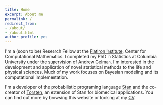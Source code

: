 ```yaml
---
title: Home
excerpt: About me
permalink: /
redirect_from:
- /about/
- /about.html
author_profile: yes
---
```


I'm a (soon to be) Research Fellow at the [Flatiron Institute](https://www.simonsfoundation.org/flatiron/), Center for Computational Mathematics.
 I completed my PhD in Statistics at Columbia University under the supervision of Andrew Gelman.
 I'm interested in the development and application of novel statistical methods to the life and physical sciences. Much of my work focuses on Bayesian modeling and its computational implementation.

I'm a developer of the probabilistic programing language [Stan](http://mc-stan.org/) and the co-creator of  [Torsten](https://github.com/metrumresearchgroup/Torsten), an extension of Stan for biomedical applications.
You can find out more by browsing this website or looking at my [CV](http://charlesm93.github.io/files/charlesm.pdf).

